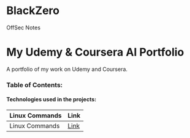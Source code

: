 # BlackZero
OffSec Notes

# My Udemy & Coursera AI Portfolio
A portfolio of my work on Udemy and Coursera.

### Table of Contents:

#### Technologies used in the projects:

| Linux Commands | Link |
| ------------- | ------------- |
| Linux Commands | [Link](https://github.com/KielDeMarco/BlackZero/blob/main/Linux/linux_commands) |
